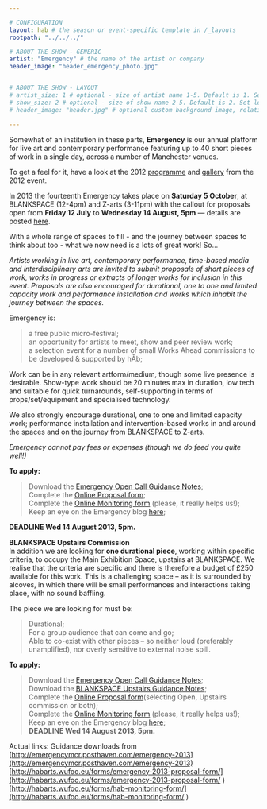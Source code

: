 ```yaml
---

# CONFIGURATION
layout: hab # the season or event-specific template in /_layouts
rootpath: "../../../"

# ABOUT THE SHOW - GENERIC
artist: "Emergency" # the name of the artist or company
header_image: "header_emergency_photo.jpg"   


# ABOUT THE SHOW - LAYOUT
# artist_size: 1 # optional - size of artist name 1-5. Default is 1. Set longer names to lower values
# show_size: 2 # optional - size of show name 2-5. Default is 2. Set longer names to lower values
# header_image: "header.jpg" # optional custom background image, relative to current page

---
```

    
Somewhat of an institution in these parts, **Emergency** is our annual platform for live art and contemporary performance featuring up to 40 short pieces of work in a single day, across a number of Manchester venues.     
     
To get a feel for it, have a look at the 2012 [programme](/archive/2012-emergency) and [gallery](/galleries/2012-emergency) from the 2012 event.    

In 2013 the fourteenth Emergency takes place on **Saturday 5 October**, at BLANKSPACE (12-4pm) and Z-arts (3-11pm) with the callout for proposals open from **Friday 12 July** to **Wednesday 14 August, 5pm** — details are posted [here](http://emergencymcr.posthaven.com).    

With a whole range of spaces to fill - and the journey between spaces to think about too - what we now need is a lots of great work! So...    

*Artists working in live art, contemporary performance, time-based media and interdisciplinary arts are invited to submit proposals of short pieces of work, works in progress or extracts of longer works for inclusion in this event. Proposals are also encouraged for durational, one to one and limited capacity work and performance installation and works which inhabit the journey between the spaces.*    

Emergency is:    
>a free public micro-festival;   
>an opportunity for artists to meet, show and peer review work;      
>a selection event for a number of small Works Ahead commissions to be developed & supported by hÅb;    
    
Work can be in any relevant artform/medium, though some live presence is desirable. Show-type work should be 20 minutes max in duration, low tech and suitable for quick turnarounds, self-supporting in terms of props/set/equipment and specialised technology.    

We also strongly encourage durational, one to one and limited capacity work; performance installation and intervention-based works in and around the spaces and on the journey from BLANKSPACE to Z-arts.    

*Emergency cannot pay fees or expenses (though we do feed you quite well!)*   

**To apply:**    
>Download the [Emergency Open Call Guidance Notes](https://phaven-prod.s3.amazonaws.com/files/document_part/asset/960190/Ur-uVyWt5GfbNBnn9WDEQ0dRcLw/Emergency_2013_info.docx);     
>Complete the [Online Proposal form](http://habarts.wufoo.eu/forms/emergency-2013-proposal-form/);    
>Complete the [Online Monitoring form](http://habarts.wufoo.eu/forms/hab-monitoring-form/) (please, it really helps us!);       
>Keep an eye on the Emergency blog [here](http://emergencymcr.posthaven.com/emergency-2013);    

**DEADLINE Wed 14 August 2013, 5pm.**   
 
**BLANKSPACE Upstairs Commission**  
In addition we are looking for **one durational piece**, working within specific criteria, to occupy the Main Exhibition Space, upstairs at BLANKSPACE. We realise that the criteria are specific and there is therefore a budget of £250 available for this work. This is a challenging space – as it is surrounded by alcoves, in which there will be small performances and interactions taking place, with no sound baffling.    

The piece we are looking for must be:   
>Durational;    
>For a group audience that can come and go;    
>Able to co-exist with other pieces – so neither loud (preferably unamplified), nor overly sensitive to external noise spill.   

**To apply:**    
>Download the [Emergency Open Call Guidance Notes](https://phaven-prod.s3.amazonaws.com/files/document_part/asset/960190/Ur-uVyWt5GfbNBnn9WDEQ0dRcLw/Emergency_2013_info.docx);     
>Download the [BLANKSPACE Upstairs Guidance Notes](https://phaven-prod.s3.amazonaws.com/files/document_part/asset/960191/L3O9iGWZ3s9ECJMTAsA_3ZVS9Fc/Emergency_2013_BLANK_upstairs_notes.docx);       
>Complete the [Online Proposal form](http://habarts.wufoo.eu/forms/emergency-2013-proposal-form/)(selecting Open, Upstairs commission or both);   
>Complete the [Online Monitoring form](http://habarts.wufoo.eu/forms/hab-monitoring-form/) (please, it really helps us!);    
>Keep an eye on the Emergency blog [here](http://emergencymcr.posthaven.com/emergency-2013);    
**DEADLINE Wed 14 August 2013, 5pm.**     

Actual links:
Guidance downloads from [http://emergencymcr.posthaven.com/emergency-2013](http://emergencymcr.posthaven.com/emergency-2013)
[http://habarts.wufoo.eu/forms/emergency-2013-proposal-form/](http://habarts.wufoo.eu/forms/emergency-2013-proposal-form/ )     
[http://habarts.wufoo.eu/forms/hab-monitoring-form/](http://habarts.wufoo.eu/forms/hab-monitoring-form/  )    
   
     
    
